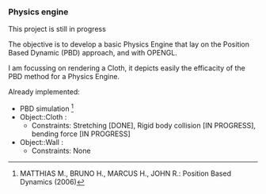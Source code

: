 ### Physics engine
This project is still in progress

The objective is to develop a basic Physics Engine that lay on the Position Based Dynamic (PBD) approach, and with OPENGL.

I am focussing on rendering a Cloth, it depicts easily the efficacity of the PBD method for a Physics Engine.

Already implemented:
 - PBD simulation [^1]
 - Object::Cloth :
     - Constraints: Stretching [DONE], Rigid body collision [IN PROGRESS], bending force [IN PROGRESS]
  - Object::Wall :
     - Constraints: None 



[^1]: MATTHIAS M., BRUNO H., MARCUS H., JOHN R.: Position Based Dynamics (2006)
